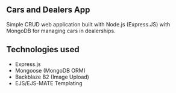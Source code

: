 ## Cars and Dealers App

Simple CRUD web application built with Node.js (Express.JS) with MongoDB for managing cars in dealerships.

## Technologies used

- Express.js
- Mongoose (MongoDB ORM)
- Backblaze B2 (Image Upload)
- EJS/EJS-MATE Templating